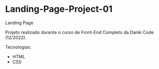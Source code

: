 # Landing-Page-Project-01
Landing Page 

Projeto realizado durante o curso de Front-End Completo da Danki Code (12/2022).

Tecnologias:
- HTML
- CSS
